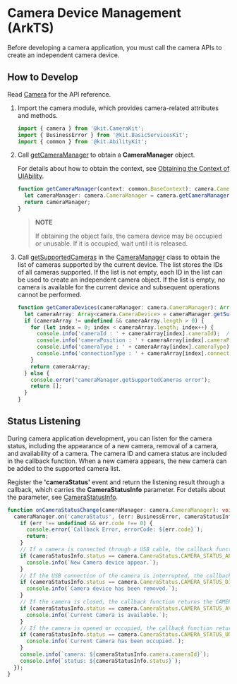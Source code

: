 # Camera Device Management (ArkTS)

Before developing a camera application, you must call the camera APIs to create an independent camera device.

## How to Develop

Read [Camera](../../reference/apis-camera-kit/js-apis-camera.md) for the API reference.

1. Import the camera module, which provides camera-related attributes and methods.

   ```ts
   import { camera } from '@kit.CameraKit';
   import { BusinessError } from '@kit.BasicServicesKit';
   import { common } from '@kit.AbilityKit';
   ```

2. Call [getCameraManager](../../reference/apis-camera-kit/js-apis-camera.md#cameragetcameramanager) to obtain a **CameraManager** object.

   For details about how to obtain the context, see [Obtaining the Context of UIAbility](../../application-models/uiability-usage.md#obtaining-the-context-of-uiability).

   ```ts
   function getCameraManager(context: common.BaseContext): camera.CameraManager {
     let cameraManager: camera.CameraManager = camera.getCameraManager(context);
     return cameraManager;
   }
   ```

   > **NOTE**
   >
   > If obtaining the object fails, the camera device may be occupied or unusable. If it is occupied, wait until it is released.

3. Call [getSupportedCameras](../../reference/apis-camera-kit/js-apis-camera.md#getsupportedcameras) in the [CameraManager](../../reference/apis-camera-kit/js-apis-camera.md#cameramanager) class to obtain the list of cameras supported by the current device. The list stores the IDs of all cameras supported. If the list is not empty, each ID in the list can be used to create an independent camera object. If the list is empty, no camera is available for the current device and subsequent operations cannot be performed.

   ```ts
   function getCameraDevices(cameraManager: camera.CameraManager): Array<camera.CameraDevice> {
     let cameraArray: Array<camera.CameraDevice> = cameraManager.getSupportedCameras();
     if (cameraArray != undefined && cameraArray.length > 0) {
       for (let index = 0; index < cameraArray.length; index++) {
         console.info('cameraId : ' + cameraArray[index].cameraId);  // Obtain the camera ID.
         console.info('cameraPosition : ' + cameraArray[index].cameraPosition);  // Obtain the camera position.
         console.info('cameraType : ' + cameraArray[index].cameraType);  // Obtain the camera type.
         console.info('connectionType : ' + cameraArray[index].connectionType);  // Obtain the camera connection type.
       }
       return cameraArray;
     } else {
       console.error("cameraManager.getSupportedCameras error");
       return [];
     }
   }
   ```


## Status Listening

During camera application development, you can listen for the camera status, including the appearance of a new camera, removal of a camera, and availability of a camera. The camera ID and camera status are included in the callback function. When a new camera appears, the new camera can be added to the supported camera list.

Register the **'cameraStatus'** event and return the listening result through a callback, which carries the **CameraStatusInfo** parameter. For details about the parameter, see [CameraStatusInfo](../../reference/apis-camera-kit/js-apis-camera.md#camerastatusinfo).

```ts
function onCameraStatusChange(cameraManager: camera.CameraManager): void {
  cameraManager.on('cameraStatus', (err: BusinessError, cameraStatusInfo: camera.CameraStatusInfo) => {
    if (err !== undefined && err.code !== 0) {
      console.error(`Callback Error, errorCode: ${err.code}`);
      return;
    }
    // If a camera is connected through a USB cable, the callback function returns the CAMERA_STATUS_APPEAR status.
    if (cameraStatusInfo.status == camera.CameraStatus.CAMERA_STATUS_APPEAR) {
      console.info(`New Camera device appear.`);
    }
    // If the USB connection of the camera is interrupted, the callback function returns the CAMERA_STATUS_DISAPPEAR status.
    if (cameraStatusInfo.status == camera.CameraStatus.CAMERA_STATUS_DISAPPEAR) {
      console.info(`Camera device has been removed.`);
    }
    // If the camera is closed, the callback function returns the CAMERA_STATUS_AVAILABLE status.
    if (cameraStatusInfo.status == camera.CameraStatus.CAMERA_STATUS_AVAILABLE) {
      console.info(`Current Camera is available.`);
    }
    // If the camera is opened or occupied, the callback function returns the CAMERA_STATUS_UNAVAILABLE status.
    if (cameraStatusInfo.status == camera.CameraStatus.CAMERA_STATUS_UNAVAILABLE) {
      console.info(`Current Camera has been occupied.`);
    }
    console.info(`camera: ${cameraStatusInfo.camera.cameraId}`);
    console.info(`status: ${cameraStatusInfo.status}`);
  });
}
```
